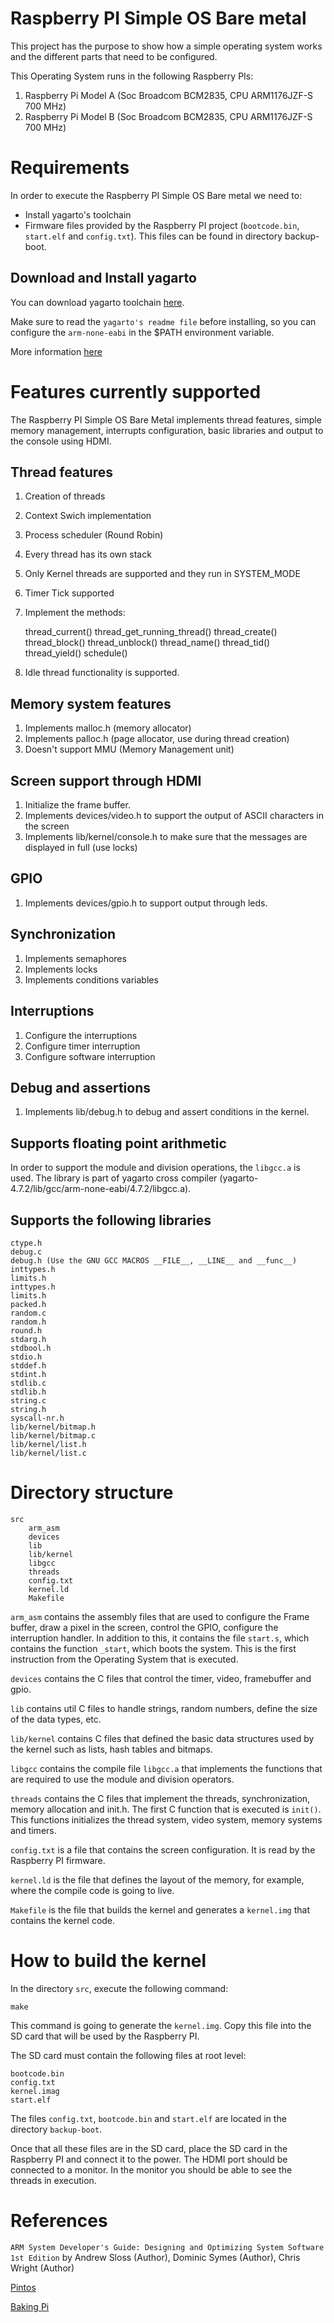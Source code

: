 
# Raspberry PI Simple OS Bare metal

This project has the purpose to show how a simple operating system works and the different 
parts that need to be configured.

This Operating System runs in the following Raspberry PIs:

1. Raspberry Pi Model A (Soc Broadcom BCM2835, CPU ARM1176JZF-S 700 MHz)
2. Raspberry Pi Model B (Soc Broadcom BCM2835, CPU ARM1176JZF-S 700 MHz)

# Requirements

In order to execute the Raspberry PI Simple OS Bare metal we need to:

- Install yagarto's toolchain
- Firmware files provided by the Raspberry PI project (`bootcode.bin`, `start.elf` and `config.txt`). This
files can be found in directory backup-boot.

## Download and Install yagarto

You can download yagarto toolchain [here](https://sourceforge.net/projects/yagarto/).

Make sure to read the `yagarto's readme file` before installing, so you can configure the `arm-none-eabi` in 
the $PATH environment variable.

More information [here](https://www.cl.cam.ac.uk/projects/raspberrypi/tutorials/os/downloads.html)

# Features currently supported

The Raspberry PI Simple OS Bare Metal implements thread features, simple memory management,
interrupts configuration, basic libraries and output to the console using HDMI.

## Thread features

1. Creation of threads
2. Context Swich implementation
3. Process scheduler (Round Robin)
4. Every thread has its own stack
5. Only Kernel threads are supported and they run in SYSTEM_MODE
6. Timer Tick supported
7. Implement the methods:

	thread_current()
	thread_get_running_thread()
	thread_create()
	thread_block()
	thread_unblock()
	thread_name()
	thread_tid()
	thread_yield()
	schedule()

8. Idle thread functionality is supported.

## Memory system features

1. Implements malloc.h (memory allocator)
2. Implements palloc.h (page allocator, use during thread creation)
3. Doesn't support MMU (Memory Management unit)

## Screen support through HDMI

1. Initialize the frame buffer.
2. Implements devices/video.h to support the output of ASCII characters in the screen
3. Implements lib/kernel/console.h to make sure that the messages are displayed in full (use locks)

## GPIO

1.  Implements devices/gpio.h to support output through leds.

## Synchronization

1. Implements semaphores
2. Implements locks
3. Implements conditions variables

## Interruptions

1. Configure the interruptions
2. Configure timer interruption
3. Configure software interruption

## Debug and assertions

1. Implements lib/debug.h to debug and assert conditions in the kernel.

## Supports floating point arithmetic

In order to support the module and division operations, the `libgcc.a` is used. The library is part of yagarto
cross compiler (yagarto-4.7.2/lib/gcc/arm-none-eabi/4.7.2/libgcc.a).

## Supports the following libraries

	ctype.h
	debug.c
	debug.h (Use the GNU GCC MACROS __FILE__, __LINE__ and __func__)
	inttypes.h
	limits.h
	inttypes.h
	limits.h
	packed.h
	random.c
	random.h
	round.h
	stdarg.h
	stdbool.h
	stdio.h
	stddef.h
	stdint.h
	stdlib.c
	stdlib.h
	string.c
	string.h
	syscall-nr.h
	lib/kernel/bitmap.h
	lib/kernel/bitmap.c
	lib/kernel/list.h
	lib/kernel/list.c

# Directory structure

	src
		arm_asm
		devices
		lib
		lib/kernel
		libgcc
		threads
		config.txt
		kernel.ld
		Makefile
		
`arm_asm` contains the assembly files that are used to configure the Frame buffer, draw a pixel in the screen, control the GPIO, configure
the interruption handler. In addition to this, it contains the file `start.s`, which contains the function `_start`, which boots the system.
This is the first instruction from the Operating System that is executed.

`devices` contains the C files that control the timer, video, framebuffer and gpio.

`lib` contains util C files to handle strings, random numbers, define the size of the data types, etc.

`lib/kernel` contains C files that defined the basic data structures used by the kernel such as lists, hash tables and bitmaps.

`libgcc` contains the compile file  `libgcc.a` that implements the functions that are required to use the module and division operators.

`threads` contains the C files that implement the threads, synchronization, memory allocation and init.h. The first C function
that is executed is `init()`. This functions initializes the thread system, video system, memory systems and timers.

`config.txt` is a file that contains the screen configuration. It is read by the Raspberry PI firmware.

`kernel.ld` is the file that defines the layout of the memory, for example, where the compile code is going to live.

`Makefile` is the file that builds the kernel and generates a `kernel.img` that contains the kernel code.

# How to build the kernel

In the directory `src`, execute the following command:

	make

This command is going to generate the `kernel.img`. Copy this file into the SD card that will be used by the Raspberry PI.

The SD card must contain the following files at root level:

	bootcode.bin
	config.txt
	kernel.imag
	start.elf
	
The files `config.txt`, `bootcode.bin` and `start.elf` are located in the directory `backup-boot`.

Once that all these files are in the SD card, place the SD card in the Raspberry PI and connect it to the power. The HDMI
port should be connected to a monitor. In the monitor you should be able to see the threads in execution. 

# References

`ARM System Developer's Guide: Designing and Optimizing System Software 1st Edition`
by Andrew Sloss (Author), Dominic Symes (Author), Chris Wright (Author)

[Pintos](https://en.wikipedia.org/wiki/Pintos)

[Baking Pi](https://www.cl.cam.ac.uk/projects/raspberrypi/tutorials/os/index.html)






